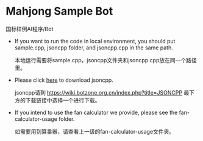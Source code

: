 Mahjong Sample Bot
========

国标样例AI程序/Bot

- If you want to run the code in local environment, you should put sample.cpp, jsoncpp folder, and jsoncpp.cpp in the same path.

    本地运行需要将sample.cpp，jsoncpp文件夹和jsoncpp.cpp放在同一个路径里。

- Please click [here](https://wiki.botzone.org.cn/index.php?title=JSONCPP) to download jsoncpp.

    jsoncpp请到 https://wiki.botzone.org.cn/index.php?title=JSONCPP 最下方的下载链接中选择一个进行下载。

- If you intend to use the fan calculator we provide, please see the fan-calculator-usage folder.

    如需要用到算番器，请查看上一级的fan-calculator-usage文件夹。